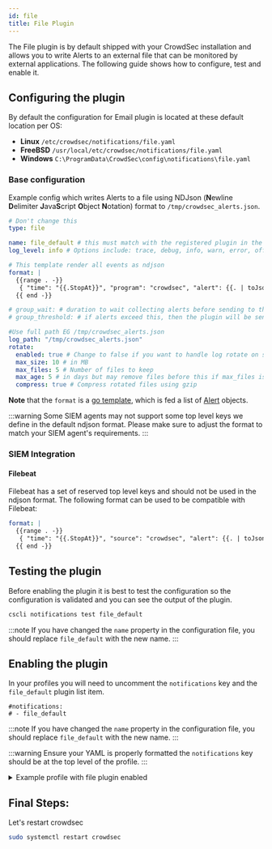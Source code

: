 ```yaml
---
id: file
title: File Plugin
---
```


The File plugin is by default shipped with your CrowdSec installation and allows you to write Alerts to an external file that can be monitored by external applications. The following guide shows how to configure, test and enable it.

## Configuring the plugin

By default the configuration for Email plugin is located at these default location per OS:

- **Linux** `/etc/crowdsec/notifications/file.yaml`
- **FreeBSD** `/usr/local/etc/crowdsec/notifications/file.yaml`
- **Windows** `C:\ProgramData\CrowdSec\config\notifications\file.yaml`

### Base configuration

Example config which writes Alerts to a file using NDJson (**N**ewline **D**elimiter **J**ava**S**cript **O**bject **N**otation) format to `/tmp/crowdsec_alerts.json`.

```yaml
# Don't change this
type: file

name: file_default # this must match with the registered plugin in the profile
log_level: info # Options include: trace, debug, info, warn, error, off

# This template render all events as ndjson
format: |
  {{range . -}}
   { "time": "{{.StopAt}}", "program": "crowdsec", "alert": {{. | toJson }} }
  {{ end -}}

# group_wait: # duration to wait collecting alerts before sending to this plugin, eg "30s"
# group_threshold: # if alerts exceed this, then the plugin will be sent the message. eg "10"

#Use full path EG /tmp/crowdsec_alerts.json
log_path: "/tmp/crowdsec_alerts.json"
rotate:
  enabled: true # Change to false if you want to handle log rotate on system basis
  max_size: 10 # in MB
  max_files: 5 # Number of files to keep
  max_age: 5 # in days but may remove files before this if max_files is reached
  compress: true # Compress rotated files using gzip
```

**Note** that the `format` is a [go template](https://pkg.go.dev/text/template), which is fed a list of [Alert](https://pkg.go.dev/github.com/crowdsecurity/crowdsec@master/pkg/models#Alert) objects.

:::warning
Some SIEM agents may not support some top level keys we define in the default ndjson format. Please make sure to adjust the format to match your SIEM agent's requirements.
:::

### SIEM Integration

#### Filebeat

Filebeat has a set of reserved top level keys and should not be used in the ndjson format. The following format can be used to be compatible with Filebeat:

```yaml
format: |
  {{range . -}}
   { "time": "{{.StopAt}}", "source": "crowdsec", "alert": {{. | toJson }} }
  {{ end -}}
```

## Testing the plugin

Before enabling the plugin it is best to test the configuration so the configuration is validated and you can see the output of the plugin. 

```bash
cscli notifications test file_default
```

:::note
If you have changed the `name` property in the configuration file, you should replace `file_default` with the new name.
:::

## Enabling the plugin

In your profiles you will need to uncomment the `notifications` key and the `file_default` plugin list item.

```
#notifications:
# - file_default
```

:::note
If you have changed the `name` property in the configuration file, you should replace `file_default` with the new name.
:::

:::warning
Ensure your YAML is properly formatted the `notifications` key should be at the top level of the profile.
:::

<details>

<summary>Example profile with file plugin enabled</summary>

```yaml
name: default_ip_remediation
#debug: true
filters:
 - Alert.Remediation == true && Alert.GetScope() == "Ip"
decisions:
 - type: ban
   duration: 4h
#duration_expr: Sprintf('%dh', (GetDecisionsCount(Alert.GetValue()) + 1) * 4)
#highlight-next-line
notifications:
#highlight-next-line
  - file_default
on_success: break
```

</details>

## Final Steps:

Let's restart crowdsec

```bash
sudo systemctl restart crowdsec
```

